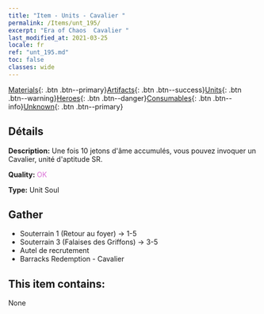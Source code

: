 ```yaml
---
title: "Item - Units - Cavalier "
permalink: /Items/unt_195/
excerpt: "Era of Chaos  Cavalier "
last_modified_at: 2021-03-25
locale: fr
ref: "unt_195.md"
toc: false
classes: wide
---
```

 [Materials](/fr/Items/){: .btn .btn--primary}[Artifacts](/fr/Items/Artifacts/){: .btn .btn--success}[Units](/fr/Items/Units/){: .btn .btn--warning}[Heroes](/fr/Items/Heroes/){: .btn .btn--danger}[Consumables](/fr/Items/Consumables/){: .btn .btn--info}[Unknown](/fr/Items/Unknown/){: .btn .btn--primary}

## Détails
 **Description:** Une fois 10 jetons d'âme accumulés, vous pouvez invoquer un Cavalier, unité d'aptitude SR.

 **Quality:** <span style="color: #DA70D6">OK</span>

 **Type:** Unit Soul

## Gather

*    Souterrain 1 (Retour au foyer) -> 1-5 
*    Souterrain 3 (Falaises des Griffons) -> 3-5 
*    Autel de recrutement 
*    Barracks Redemption - Cavalier 

## This item contains:

  None

